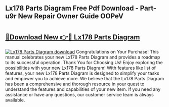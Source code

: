 ## Lx178 Parts Diagram Free Pdf Download - Part-u9r New Repair Owner Guide OOPeV

# <h2><a href="http://dfic07.blite.top/?on=Lx178+Parts+Diagram">🔗Download New 👉🔴 Lx178 Parts Diagram</a></h2>

[![Lx178 Parts Diagram download](https://i.imgur.com/lujVjoI.png)](http://dfic07.blite.top/?on=Lx178+Parts+Diagram)
Congratulations on Your Purchase! This manual celebrates your new Lx178 Parts Diagram and provides a roadmap to its successful operation. Thank You for Choosing Us! Enjoy exploring the possibilities with your new Lx178 Parts Diagram! With features like list of features, your new Lx178 Parts Diagram is designed to simplify your tasks and empower you to achieve more. We believe that the Lx178 Parts Diagram has been a comprehensive and thorough resource in your quest to understand the features and capabilities of your new item. If you need any assistance or have any questions, our customer service team is always available.
